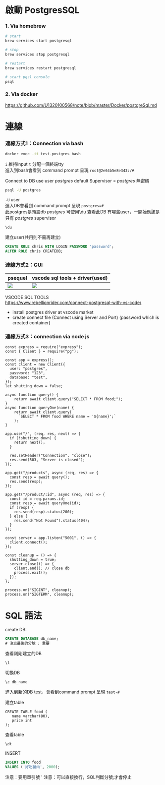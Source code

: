 # 啟動 PostgresSQL
### 1. Via homebrew
```bash
# start
brew services start postgresql

# stop 
brew services stop postgresql

# restart
brew services restart postgresql

# start pqsl console
psql
```

### 2. Via docker 
https://github.com/U1320100568/note/blob/master/Docker/postgreSql.md


# 連線
### 連線方式1：Connection via bash
```bash
docker exec -it test-postgres bash
```
`i` 維持input `t` 分配一個終端tty  
進入到bash會看到 command prompt 呈現 `root@2e64b5e8e343:/# `  
  
Connect to DB use user _postgres_  default Supervisor = _postgres_ 無密碼  
```bash
psql -U postgres
```
`-U` user   
進入DB會看到 command prompt 呈現 `postgres=# `  
此postgres是預設db _postgres_
可使用\du 查看此DB 有哪些user，一開始應該是只有 _postgres_ supervisor  
```
\du
```
  
建立user(共用則不需再建立)   
```sql
CREATE ROLE chris WITH LOGIN PASSWORD 'password';
ALTER ROLE chris CREATEDB;
```

### 連線方式2：GUI
psequel | vscode sql tools + driver(used)
-|-
<img src="https://psequel.com/screenshot3.png"/> | <img src="https://user-images.githubusercontent.com/971474/85234532-f18d4b00-b3db-11ea-8443-74340269f92c.png"/>
  
VSCODE SQL TOOLS  
https://www.rebellionrider.com/connect-postgresql-with-vs-code/  
- install postgres driver at vscode market
- create connect file (Connect using Server and Port) (password which is created container)

### 連線方式3：connection via node js 
```
const express = require("express");
const { Client } = require("pg");

const app = express();
const client = new Client({
  user: "postgres",
  password: "123",
  database: "test",
});
let shutting_down = false;

async function query() {
    return await client.query("SELECT * FROM food;");
}
async function queryOne(name) {
    return await client.query(
      `SELECT * FROM food WHERE name = '${name}';`
    );
}

app.use("/", (req, res, next) => {
  if (!shutting_down) {
    return next();
  }

  res.setHeader("Connection", "close");
  res.send(503, "Server is closed");
});

app.get("/products", async (req, res) => {
  const resp = await query();
  res.send(resp);
});

app.get("/product/:id", async (req, res) => {
  const id = req.params.id;
  const resp = await queryOne(id);
  if (resp) {
    res.send(resp).status(200);
  } else {
    res.send("Not Found").status(404);
  }
});

const server = app.listen("5001", () => {
  client.connect();
});

const cleanup = () => {
  shutting_down = true;
  server.close(() => {
    client.end(); // close db
    process.exit();
  });
};

process.on("SIGINT", cleanup);
process.on("SIGTERM", cleanup);
```


# SQL 語法
create DB:  
```sql
CREATE DATABASE db_name;
# 注意最後的分號 ; 重要
```
  
查看剛剛建立的DB
```
\l
```
  
切換DB
```
\c db_name
```
進入到新的DB test，會看到command prompt 呈現 `test-# `  
  
建立table  
```
CREATE TABLE food (
   name varchar(80),
   price int 
);
```

查看table  
```
\dt
```
  
INSERT   
```SQL
INSERT INTO food  
VALUES ('好吃豬肉', 2000);
```
注意：要用單引號 '
注意：可以直接換行，SQL判斷分號;才會停止


